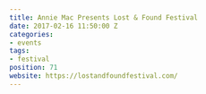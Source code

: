 ```yaml
---
title: Annie Mac Presents Lost & Found Festival
date: 2017-02-16 11:50:00 Z
categories:
- events
tags:
- festival
position: 71
website: https://lostandfoundfestival.com/
---
```


